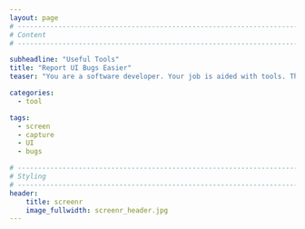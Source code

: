```yaml
---
layout: page
# ------------------------------------------------------------------------------
# Content
# ------------------------------------------------------------------------------

subheadline: "Useful Tools"
title: "Report UI Bugs Easier"
teaser: "You are a software developer. Your job is aided with tools. There are some nasty UI bugs and unexpected behavior. Reporting such has never been easier with screenr."

categories:
  - tool

tags:
  - screen
  - capture
  - UI
  - bugs

# ------------------------------------------------------------------------------
# Styling
# ------------------------------------------------------------------------------
header:
    title: screenr
    image_fullwidth: screenr_header.jpg
---
```

